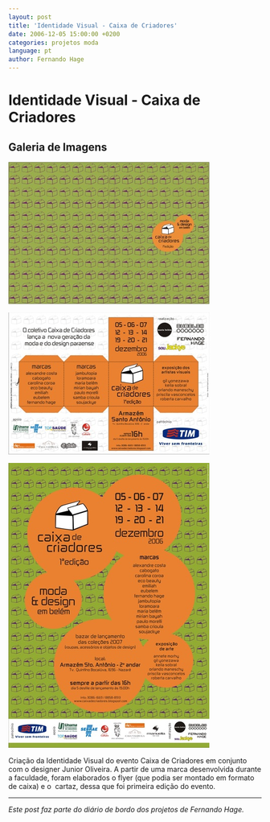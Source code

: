 ```yaml
---
layout: post
title: 'Identidade Visual - Caixa de Criadores'
date: 2006-12-05 15:00:00 +0200
categories: projetos moda
language: pt
author: Fernando Hage
---
```


# Identidade Visual - Caixa de Criadores

## Galeria de Imagens

![Identidade Visual - Caixa de Criadores](/assets/images/identidade-visual-caixa-de-criadores-01.jpg)

![Identidade Visual - Caixa de Criadores](/assets/images/identidade-visual-caixa-de-criadores-02.jpg)

![Identidade Visual - Caixa de Criadores](/assets/images/identidade-visual-caixa-de-criadores-03.jpg)

Criação da Identidade Visual do evento Caixa de Criadores em conjunto com o designer Junior Oliveira. A partir de uma marca desenvolvida durante a faculdade, foram elaborados o flyer (que podia ser montado em formato de caixa) e o  cartaz, dessa que foi primeira edição do evento.

---

*Este post faz parte do diário de bordo dos projetos de Fernando Hage.*